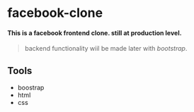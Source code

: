 # facebook-clone
#### This is a facebook __frontend clone__. still at production level.  
> backend functionality wiil be made later with _bootstrap_.

## Tools
* boostrap
* html
* css

